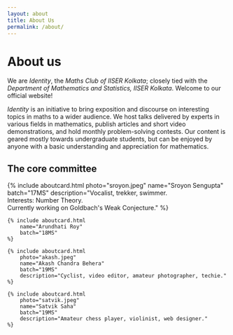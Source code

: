 ```yaml
---
layout: about
title: About Us
permalink: /about/
---
```


# About us

We are _Identity_, the _Maths Club of IISER Kolkata_; closely tied with the
_Department of Mathematics and Statistics, IISER Kolkata_. Welcome to our
official website!

_Identity_ is an initiative to bring exposition and discourse on interesting
topics in maths to a wider audience. We host talks delivered by experts in
various fields in mathematics, publish articles and short video demonstrations,
and hold monthly problem-solving contests. Our content is geared mostly towards
undergraduate students, but can be enjoyed by anyone with a basic understanding
and appreciation for mathematics.

## The core committee

<div class="about-card-container">
    {% include aboutcard.html
        photo="sroyon.jpeg"
        name="Sroyon Sengupta"
        batch="17MS"
        description="Vocalist, trekker, swimmer. <br>
            Interests: Number Theory. <br>
            Currently working on Goldbach's Weak Conjecture."
    %}

    {% include aboutcard.html
        name="Arundhati Roy"
        batch="18MS"
    %}

    {% include aboutcard.html
        photo="akash.jpeg"
        name="Akash Chandra Behera"
        batch="19MS"
        description="Cyclist, video editor, amateur photographer, techie."
    %}

    {% include aboutcard.html
        photo="satvik.jpeg"
        name="Satvik Saha"
        batch="19MS"
        description="Amateur chess player, violinist, web designer."
    %}
</div>
